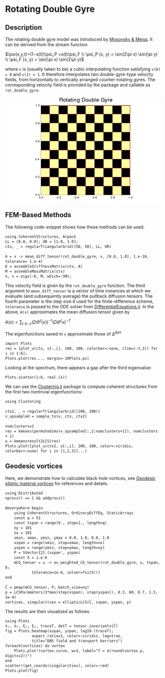 # Rotating Double Gyre

## Description

The rotating double gyre model was introduced by
[Mosovsky & Meiss](https://dx.doi.org/10.1137/100794110). It can be derived from
the stream function

$\psi(x,y,t)=(1−s(t))\psi_P +s(t)\psi_F \\ \psi_P (x, y) = \sin(2\pi x) \sin(\pi y) \\ \psi_F (x, y) = \sin(\pi x) \sin(2\pi y)$

where ``s`` is (usually taken to be) a cubic interpolating function satisfying
``s(0) = 0`` and ``s(1) = 1``. It therefore interpolates two double-gyre-type
velocity fields, from horizontally to vertically arranged counter-rotating gyres.
The corresponding velocity field is provided by the package and callable as
`rot_double_gyre`.

![](https://raw.githubusercontent.com/natschil/misc/db22aeef/images/double_gyre.gif)

## FEM-Based Methods

The following code-snippet shows how these methods can be used.
```@example 1
using CoherentStructures, Arpack
LL = [0.0, 0.0]; UR = [1.0, 1.0];
ctx, _ = regularTriangularGrid((50, 50), LL, UR)

A = x -> mean_diff_tensor(rot_double_gyre, x, [0.0, 1.0], 1.e-10, tolerance= 1.e-4)
K = assembleStiffnessMatrix(ctx, A)
M = assembleMassMatrix(ctx)
λ, v = eigs(-K, M, which=:SM);
```
This velocity field is given by the `rot_double_gyre` function. The third
argument to `mean_diff_tensor` is a vector of time instances at which we evaluate
(and subsequently average) the pullback diffusion tensors. The fourth parameter
is the step size δ used for the finite-difference scheme, `tolerance` is passed
to the ODE solver from [DifferentialEquations.jl](http://juliadiffeq.org/). In
the above, `A(x)` approximates the mean diffusion tensor given by

$A(x) = \sum_{t \in \mathcal T}(D\Phi^t(x))^{-1} (D\Phi^t x)^{-T}$

The eigenfunctions saved in `v` approximate those of $\Delta^{dyn}$
```@example 1
import Plots
res = [plot_u(ctx, v[:,i], 100, 100, colorbar=:none, clim=(-3,3)) for i in 1:6];
Plots.plot(res..., margin=-10Plots.px)
```
Looking at the spectrum, there appears a gap after the third eigenvalue:
```@example 1
Plots.scatter(1:6, real.(λ))
```
We can use the [Clustering.jl](https://github.com/JuliaStats/Clustering.jl) package to compute coherent structures from the first two nontrivial eigenfunctions:
```@example 1
using Clustering

ctx2, _ = regularTriangularGrid((200, 200))
v_upsampled = sample_to(v, ctx, ctx2)

numclusters=2
res = kmeans(permutedims(v_upsampled[:,2:numclusters+1]), numclusters + 1)
u = kmeansresult2LCS(res)
Plots.plot([plot_u(ctx2, u[:,i], 200, 200, color=:viridis, colorbar=:none) for i in [1,2,3]]...)
```
## Geodesic vortices

Here, we demonstrate how to calculate black-hole vortices, see
[Geodesic elliptic material vortices](@ref) for references and details.
```
using Distributed
nprocs() == 1 && addprocs()

@everywhere begin
    using CoherentStructures, OrdinaryDiffEq, StaticArrays
    const q = 51
    const tspan = range(0., stop=1., length=q)
    ny = 101
    nx = 101
    xmin, xmax, ymin, ymax = 0.0, 1.0, 0.0, 1.0
    xspan = range(xmin, stop=xmax, length=nx)
    yspan = range(ymin, stop=ymax, length=ny)
    P = SVector{2}.(xspan', yspan)
    const δ = 1.e-6
    mCG_tensor = u -> av_weighted_CG_tensor(rot_double_gyre, u, tspan, δ;
            tolerance=1e-6, solver=Tsit5())
end

C̅ = pmap(mCG_tensor, P; batch_size=ny)
p = LCSParameters(3*max(step(xspan), step(yspan)), 0.3, 60, 0.7, 1.5, 1e-4)
vortices, singularities = ellipticLCS(C̅, xspan, yspan, p)
```
The results are then visualized as follows.
```
using Plots
λ₁, λ₂, ξ₁, ξ₂, traceT, detT = tensor_invariants(C̅)
fig = Plots.heatmap(xspan, yspan, log10.(traceT);
            aspect_ratio=1, color=:viridis, leg=true,
            title="DBS field and transport barriers")
foreach(vortices) do vortex
    Plots.plot!(vortex.curve, w=3, label="T = $(round(vortex.p, digits=2))")
end
scatter!(get_coords(singularities), color=:red)
Plots.plot(fig)
```
